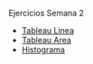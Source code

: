 Ejercicios Semana 2

* [Tableau Linea](https://erodera.github.io/infovis/s2/TableauLineas.html)
* [Tableau Area](https://erodera.github.io/infovis/s2/TableauArea.html)
* [Histograma](https://erodera.github.io/infovis/s2/Histograma.html)
